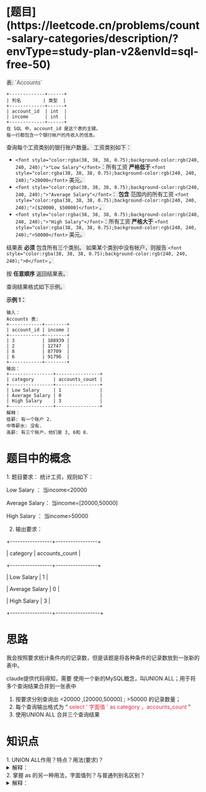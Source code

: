 <h1 id="TOm28">[题目](https://leetcode.cn/problems/count-salary-categories/description/?envType=study-plan-v2&envId=sql-free-50)</h1>
<font style="color:rgb(38, 38, 38);background-color:rgb(240, 240, 240);">表:</font><font style="color:rgb(38, 38, 38);background-color:rgb(240, 240, 240);"> </font>`<font style="color:rgba(38, 38, 38, 0.75);background-color:rgb(240, 240, 240);">Accounts</font>`

```plain
+-------------+------+
| 列名        | 类型  |
+-------------+------+
| account_id  | int  |
| income      | int  |
+-------------+------+
在 SQL 中，account_id 是这个表的主键。
每一行都包含一个银行帐户的月收入的信息。
```

<font style="color:rgb(38, 38, 38);background-color:rgb(240, 240, 240);"></font>

<font style="color:rgb(38, 38, 38);background-color:rgb(240, 240, 240);">查询每个工资类别的银行账户数量。 工资类别如下：</font>

+ `<font style="color:rgba(38, 38, 38, 0.75);background-color:rgb(240, 240, 240);">"Low Salary"</font>`<font style="color:rgb(38, 38, 38);background-color:rgb(240, 240, 240);">：所有工资</font><font style="color:rgb(38, 38, 38);background-color:rgb(240, 240, 240);"> </font>**<font style="color:rgb(38, 38, 38);background-color:rgb(240, 240, 240);">严格低于</font>**<font style="color:rgb(38, 38, 38);background-color:rgb(240, 240, 240);"> </font>`<font style="color:rgba(38, 38, 38, 0.75);background-color:rgb(240, 240, 240);">20000</font>`<font style="color:rgb(38, 38, 38);background-color:rgb(240, 240, 240);"> </font><font style="color:rgb(38, 38, 38);background-color:rgb(240, 240, 240);">美元。</font>
+ `<font style="color:rgba(38, 38, 38, 0.75);background-color:rgb(240, 240, 240);">"Average Salary"</font>`<font style="color:rgb(38, 38, 38);background-color:rgb(240, 240, 240);">：</font><font style="color:rgb(38, 38, 38);background-color:rgb(240, 240, 240);"> </font>**<font style="color:rgb(38, 38, 38);background-color:rgb(240, 240, 240);">包含</font>**<font style="color:rgb(38, 38, 38);background-color:rgb(240, 240, 240);"> </font><font style="color:rgb(38, 38, 38);background-color:rgb(240, 240, 240);">范围内的所有工资 </font>`<font style="color:rgba(38, 38, 38, 0.75);background-color:rgb(240, 240, 240);">[$20000, $50000]</font>`<font style="color:rgb(38, 38, 38);background-color:rgb(240, 240, 240);"> </font><font style="color:rgb(38, 38, 38);background-color:rgb(240, 240, 240);">。</font>
+ `<font style="color:rgba(38, 38, 38, 0.75);background-color:rgb(240, 240, 240);">"High Salary"</font>`<font style="color:rgb(38, 38, 38);background-color:rgb(240, 240, 240);">：所有工资</font><font style="color:rgb(38, 38, 38);background-color:rgb(240, 240, 240);"> </font>**<font style="color:rgb(38, 38, 38);background-color:rgb(240, 240, 240);">严格大于</font>**<font style="color:rgb(38, 38, 38);background-color:rgb(240, 240, 240);"> </font>`<font style="color:rgba(38, 38, 38, 0.75);background-color:rgb(240, 240, 240);">50000</font>`<font style="color:rgb(38, 38, 38);background-color:rgb(240, 240, 240);"> </font><font style="color:rgb(38, 38, 38);background-color:rgb(240, 240, 240);">美元。</font>

<font style="color:rgb(38, 38, 38);background-color:rgb(240, 240, 240);">结果表</font><font style="color:rgb(38, 38, 38);background-color:rgb(240, 240, 240);"> </font>**<font style="color:rgb(38, 38, 38);background-color:rgb(240, 240, 240);">必须</font>**<font style="color:rgb(38, 38, 38);background-color:rgb(240, 240, 240);"> </font><font style="color:rgb(38, 38, 38);background-color:rgb(240, 240, 240);">包含所有三个类别。 如果某个类别中没有帐户，则报告 </font>`<font style="color:rgba(38, 38, 38, 0.75);background-color:rgb(240, 240, 240);">0</font>`<font style="color:rgb(38, 38, 38);background-color:rgb(240, 240, 240);"> </font><font style="color:rgb(38, 38, 38);background-color:rgb(240, 240, 240);">。</font>

<font style="color:rgb(38, 38, 38);background-color:rgb(240, 240, 240);">按</font><font style="color:rgb(38, 38, 38);background-color:rgb(240, 240, 240);"> </font>**<font style="color:rgb(38, 38, 38);background-color:rgb(240, 240, 240);">任意顺序</font>**<font style="color:rgb(38, 38, 38);background-color:rgb(240, 240, 240);"> </font><font style="color:rgb(38, 38, 38);background-color:rgb(240, 240, 240);">返回结果表。</font>

<font style="color:rgb(38, 38, 38);background-color:rgb(240, 240, 240);">查询结果格式如下示例。</font>

<font style="color:rgb(38, 38, 38);background-color:rgb(240, 240, 240);"></font>

**<font style="color:rgb(38, 38, 38);background-color:rgb(240, 240, 240);">示例 1：</font>**

```plain
输入：
Accounts 表:
+------------+--------+
| account_id | income |
+------------+--------+
| 3          | 108939 |
| 2          | 12747  |
| 8          | 87709  |
| 6          | 91796  |
+------------+--------+
输出：
+----------------+----------------+
| category       | accounts_count |
+----------------+----------------+
| Low Salary     | 1              |
| Average Salary | 0              |
| High Salary    | 3              |
+----------------+----------------+
解释：
低薪: 有一个账户 2.
中等薪水: 没有.
高薪: 有三个账户，他们是 3, 6和 8.
```

<h1 id="Fo719">题目中的概念</h1>
1. 题目要求： 统计工资，规则如下：



 Low Salary  ：  当income<20000

 Average Salary： 当income=[20000,50000]

 High Salary   ： 当income>50000



2. 输出要求：

+-----------------+-----------------+

| category           | accounts_count |

+-----------------+-----------------+

| Low Salary        |     	 1             |

| Average Salary |    	 0             |

| High Salary      |             3             |

+-----------------+------------------+  




<h1 id="DZuT8">思路</h1>
我会按照要求统计条件内的记录数，但是该题是将各种条件的记录数放到一张新的表中。



claude提供代码得知，需要 使用一个新的MySQL概念，叫UNION ALL；用于将多个查询结果合并到一张表中



1. 按要求分别查询出 <20000 ,[20000,50000] ; >50000 的记录数量；
2. 每个查询输出格式为 “ <font style="color:#DF2A3F;">select ' 字面值 ' as category ，accounts_count</font> ”
3. 使用UNION ALL 合并三个查询结果





<h1 id="OSniK">知识点</h1>
1. UNION ALL作用？特点？用法(要求)？

<details class="lake-collapse"><summary id="u008b0697"><span class="ne-text">解释：</span></summary><p id="uabe03bdf" class="ne-p"><br></p><p id="u5a89301a" class="ne-p"><span class="ne-text">作用：</span></p><p id="u3a6a8289" class="ne-p"><span class="ne-text">UNION  ALL是用于将多个查询结果合并到一个结果即中；</span></p><p id="u31c110b3" class="ne-p"><span class="ne-text"></span></p><p id="u5985fa01" class="ne-p"><span class="ne-text">特点：</span></p><p id="ue9cf98ef" class="ne-p"><span class="ne-text">结果是无序、可重复的</span></p><p id="u2f3d3ba2" class="ne-p"><span class="ne-text"></span></p><p id="ub18daf8c" class="ne-p"><span class="ne-text">用法：要求列的数量和名称要相同</span></p><p id="uaaf628f9" class="ne-p"><span class="ne-text">   SELECT column1, column2, ... FROM table1</span></p><p id="ufd1e7057" class="ne-p"><span class="ne-text">   UNION ALL</span></p><p id="u5386cca6" class="ne-p"><span class="ne-text">   SELECT column1, column2, ... FROM table2</span></p><p id="ua070e693" class="ne-p"><span class="ne-text"></span></p></details>
2. 掌握 as 的另一种用法，字面值列？与普通列别名区别？

<details class="lake-collapse"><summary id="u1621af8c"><span class="ne-text">解释：</span></summary><p id="ub6ba45c8" class="ne-p"><span class="ne-text">字面值列：将'Low Salary' 叫做字面值 ，给其起一个名字叫category；</span></p><p id="u1e049bf0" class="ne-p"><span class="ne-text"> 'Low Salary' AS category 	  //</span><span class="ne-text" style="color: #DF2A3F; background-color: rgb(243, 243, 243); font-size: 13px"> 创建了一个新的列</span><span class="ne-text" style="color: rgb(0, 0, 0); background-color: rgb(243, 243, 243); font-size: 13px">，其</span><span class="ne-text" style="color: #DF2A3F; background-color: rgb(243, 243, 243); font-size: 13px">值是固定的字符串 'Low Salary'</span><span class="ne-text" style="color: rgb(0, 0, 0); background-color: rgb(243, 243, 243); font-size: 13px">。</span></p><p id="u44511929" class="ne-p"><span class="ne-text">account_id as '账户ID' 		 //意思是给</span><span class="ne-text" style="color: #DF2A3F">已存在的</span><span class="ne-text">account_id</span><span class="ne-text" style="color: #DF2A3F">起一个别名</span><span class="ne-text">叫账户ID；</span></p></details>




